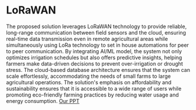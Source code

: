 # LoRaWAN
The proposed solution leverages LoRaWAN technology to provide reliable, long-range communication between field sensors and the cloud, ensuring real-time data transmission even in remote agricultural areas while simultaneously using LoRa technology to set in house automations for peer to peer communication. By integrating AI/ML model, the system not only optimizes irrigation schedules but also offers predictive insights, helping farmers make data-driven decisions to prevent over-irrigation or drought stress. The cloud-based database architecture ensures that the system can scale effortlessly, accommodating the needs of small farms to large agricultural operations. The solution's emphasis on affordability and sustainability ensures that it is accessible to a wide range of users while promoting eco-friendly farming practices by reducing water usage and energy consumption.
[Our PPT](https://www.canva.com/design/DAGRC1XTc_Y/001bp4_lJdOZZHu5FukOzw/view?utm_content=DAGRC1XTc_Y&utm_campaign=designshare&utm_medium=link&utm_source=editor)
